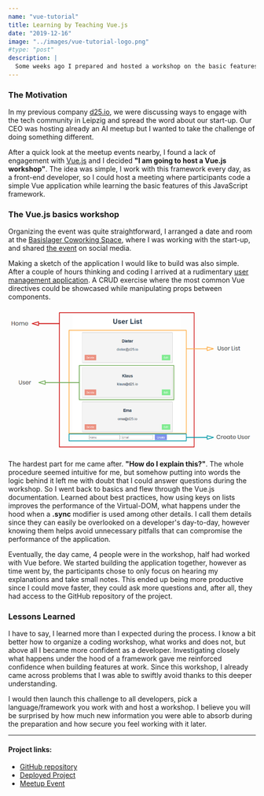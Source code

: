 ```yaml
---
name: "vue-tutorial"
title: Learning by Teaching Vue.js
date: "2019-12-16"
image: "../images/vue-tutorial-logo.png"
#type: "post"
description: |
  Some weeks ago I prepared and hosted a workshop on the basic features of Vue.js. I would like to share my experience and how the whole process helped me become more confident as a front-end developer.
---
```


### The Motivation

In my previous company [d25.io](d25.io), we were discussing ways to engage with the tech community in Leipzig and spread the word about our start-up. Our CEO was hosting already an AI meetup but I wanted to take the challenge of doing something different.

After a quick look at the meetup events nearby, I found a lack of engagement with [Vue.js](http://vuejs.org) and I decided **"I am going to host a Vue.js workshop"**. The idea was simple, I work with this framework every day, as a front-end developer, so I could host a meeting where participants code a simple Vue application while learning the basic features of this JavaScript framework.

### The Vue.js basics workshop

Organizing the event was quite straightforward, I arranged a date and room at the [Basislager Coworking Space](https://www.basislager.co/), where I was working with the start-up, and shared [the event](https://www.meetup.com/d25-Developer-Talk-Leipzig/events/266461484/) on social media.

Making a sketch of the application I would like to build was also simple. After a couple of hours thinking and coding I arrived at a rudimentary [user management application](https://d25-user-list-tutorial.netlify.com/). A CRUD exercise where the most common Vue directives could be showcased while manipulating props between components.

![Component separation for the Vue App.](../images/vue-tutorial-components.png)

The hardest part for me came after. **"How do I explain this?"**. The whole procedure seemed intuitive for me, but somehow putting into words the logic behind it left me with doubt that I could answer questions during the workshop. So I went back to basics and flew through the Vue.js documentation. Learned about best practices, how using keys on lists improves the performance of the Virtual-DOM, what happens under the hood when a **.sync** modifier is used among other details. I call them details since they can easily be overlooked on a developer's day-to-day, however knowing them helps avoid unnecessary pitfalls that can compromise the performance of the application.

Eventually, the day came, 4 people were in the workshop, half had worked with Vue before. We started building the application together, however as time went by, the participants chose to only focus on hearing my explanations and take small notes. This ended up being more productive since I could move faster, they could ask more questions and, after all, they had access to the GitHub repository of the project.

### Lessons Learned

I have to say, I learned more than I expected during the process. I know a bit better how to organize a coding workshop, what works and does not, but above all I became more confident as a developer. Investigating closely what happens under the hood of a framework gave me reinforced confidence when building features at work. Since this workshop, I already came across problems that I was able to swiftly avoid thanks to this deeper understanding.

I would then launch this challenge to all developers, pick a language/framework you work with and host a workshop. I believe you will be surprised by how much new information you were able to absorb during the preparation and how secure you feel working with it later.

<hr>

#### Project links:

- [GitHub repository](https://github.com/deer-rodolfo/vue-user-list-tutorial)
- [Deployed Project](https://d25-user-list-tutorial.netlify.com/)
- [Meetup Event](https://www.meetup.com/d25-Developer-Talk-Leipzig/events/266461484/)
